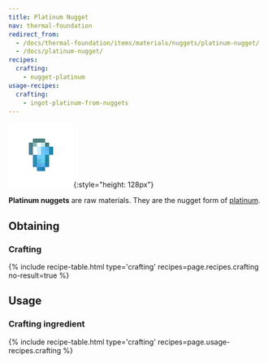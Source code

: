 ```yaml
---
title: Platinum Nugget
nav: thermal-foundation
redirect_from:
  - /docs/thermal-foundation/items/materials/nuggets/platinum-nugget/
  - /docs/platinum-nugget/
recipes:
  crafting:
    - nugget-platinum
usage-recipes:
  crafting:
    - ingot-platinum-from-nuggets
---
```


![Platinum nugget](/assets/images/thermal-foundation/nugget-platinum.png){:style="height: 128px"}


**Platinum nuggets** are raw materials. They are the nugget form of
[platinum](/docs/platinum-ingot/).


Obtaining
---------

### Crafting
{% include recipe-table.html type='crafting' recipes=page.recipes.crafting no-result=true %}


Usage
-----

### Crafting ingredient
{% include recipe-table.html type='crafting' recipes=page.usage-recipes.crafting %}
